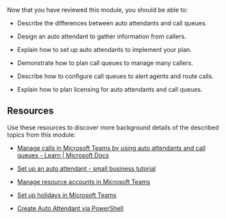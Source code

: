 Now that you have reviewed this module, you should be able to:

- Describe the differences between auto attendants and call queues.

- Design an auto attendant to gather information from callers.

- Explain how to set up auto attendants to implement your plan.

- Demonstrate how to plan call queues to manage many callers.

- Describe how to configure call queues to alert agents and route calls.

- Explain how to plan licensing for auto attendants and call queues.

## Resources

Use these resources to discover more background details of the described topics from this module:

- [Manage calls in Microsoft Teams by using auto attendants and call queues - Learn | Microsoft Docs](/learn/modules/m365-teams-manage-calls-using-auto-attendants/)

- [Set up an auto attendant - small business tutorial](•%09https:/docs.microsoft.com/en-us/microsoftteams/business-voice/create-a-phone-system-auto-attendant-smb?tabs=phone-number)

- [Manage resource accounts in Microsoft Teams](/microsoftteams/manage-resource-accounts)

- [Set up holidays in Microsoft Teams](/microsoftteams/set-up-holidays-in-teams)

- [Create Auto Attendant via PowerShell](/powershell/module/skype/new-csautoattendant?view=skype-ps)

